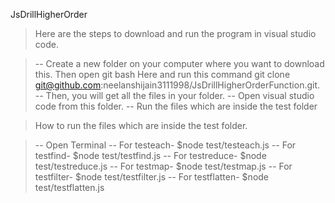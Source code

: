 JsDrillHigherOrder

> Here are the steps to download and run the program in visual studio code.

>-- Create a new folder on your computer where you want to download this. Then open git bash Here and run this command git clone git@github.com:neelanshijain3111998/JsDrillHigherOrderFunction.git.
>-- Then, you will get all the files in your folder.
>-- Open visual studio code from this folder.
>-- Run the files which are inside the test folder

> How to run the files which are inside the test folder.

>-- Open Terminal
>-- For testeach- $node test/testeach.js 
>-- For testfind- $node test/testfind.js
>-- For testreduce- $node test/testreduce.js
>-- For testmap- $node test/testmap.js
>-- For testfilter- $node test/testfilter.js
>-- For testflatten- $node test/testflatten.js
